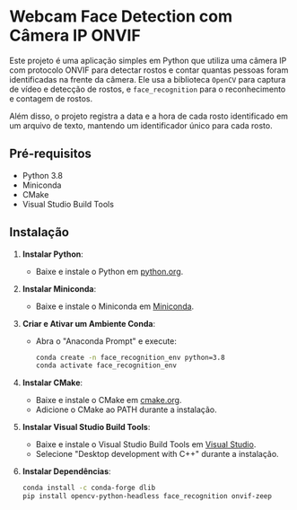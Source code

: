 # Webcam Face Detection com Câmera IP ONVIF

Este projeto é uma aplicação simples em Python que utiliza uma câmera IP com protocolo ONVIF para detectar rostos e contar quantas pessoas foram identificadas na frente da câmera. Ele usa a biblioteca `OpenCV` para captura de vídeo e detecção de rostos, e `face_recognition` para o reconhecimento e contagem de rostos.

Além disso, o projeto registra a data e a hora de cada rosto identificado em um arquivo de texto, mantendo um identificador único para cada rosto.

## Pré-requisitos

- Python 3.8
- Miniconda
- CMake
- Visual Studio Build Tools

## Instalação

1. **Instalar Python**:
   - Baixe e instale o Python em [python.org](https://www.python.org/downloads/).

2. **Instalar Miniconda**:
   - Baixe e instale o Miniconda em [Miniconda](https://docs.conda.io/en/latest/miniconda.html).

3. **Criar e Ativar um Ambiente Conda**:
   - Abra o "Anaconda Prompt" e execute:
     ```bash
     conda create -n face_recognition_env python=3.8
     conda activate face_recognition_env
     ```

4. **Instalar CMake**:
   - Baixe e instale o CMake em [cmake.org](https://cmake.org/download/).
   - Adicione o CMake ao PATH durante a instalação.

5. **Instalar Visual Studio Build Tools**:
   - Baixe e instale o Visual Studio Build Tools em [Visual Studio](https://visualstudio.microsoft.com/visual-cpp-build-tools/).
   - Selecione "Desktop development with C++" durante a instalação.

6. **Instalar Dependências**:
   ```bash
   conda install -c conda-forge dlib
   pip install opencv-python-headless face_recognition onvif-zeep
